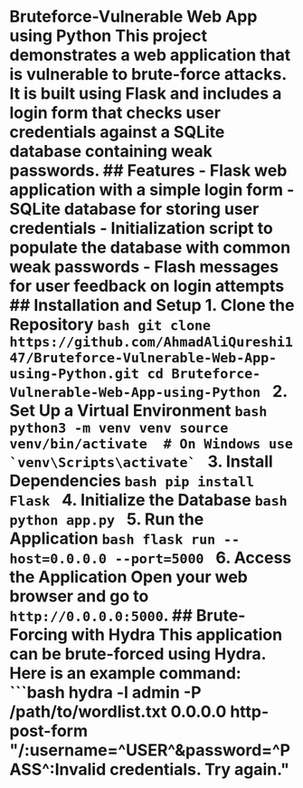 # Bruteforce-Vulnerable Web App using Python This project demonstrates a web application that is vulnerable to brute-force attacks. It is built using Flask and includes a login form that checks user credentials against a SQLite database containing weak passwords. ## Features - Flask web application with a simple login form - SQLite database for storing user credentials - Initialization script to populate the database with common weak passwords - Flash messages for user feedback on login attempts ## Installation and Setup 1. **Clone the Repository** ```bash git clone https://github.com/AhmadAliQureshi147/Bruteforce-Vulnerable-Web-App-using-Python.git cd Bruteforce-Vulnerable-Web-App-using-Python ``` 2. **Set Up a Virtual Environment** ```bash python3 -m venv venv source venv/bin/activate  # On Windows use `venv\Scripts\activate` ``` 3. **Install Dependencies** ```bash pip install Flask ``` 4. **Initialize the Database** ```bash python app.py ``` 5. **Run the Application** ```bash flask run --host=0.0.0.0 --port=5000 ``` 6. **Access the Application** Open your web browser and go to `http://0.0.0.0:5000`. ## Brute-Forcing with Hydra This application can be brute-forced using Hydra. Here is an example command: ```bash hydra -l admin -P /path/to/wordlist.txt 0.0.0.0 http-post-form "/:username=^USER^&password=^PASS^:Invalid credentials. Try again."
